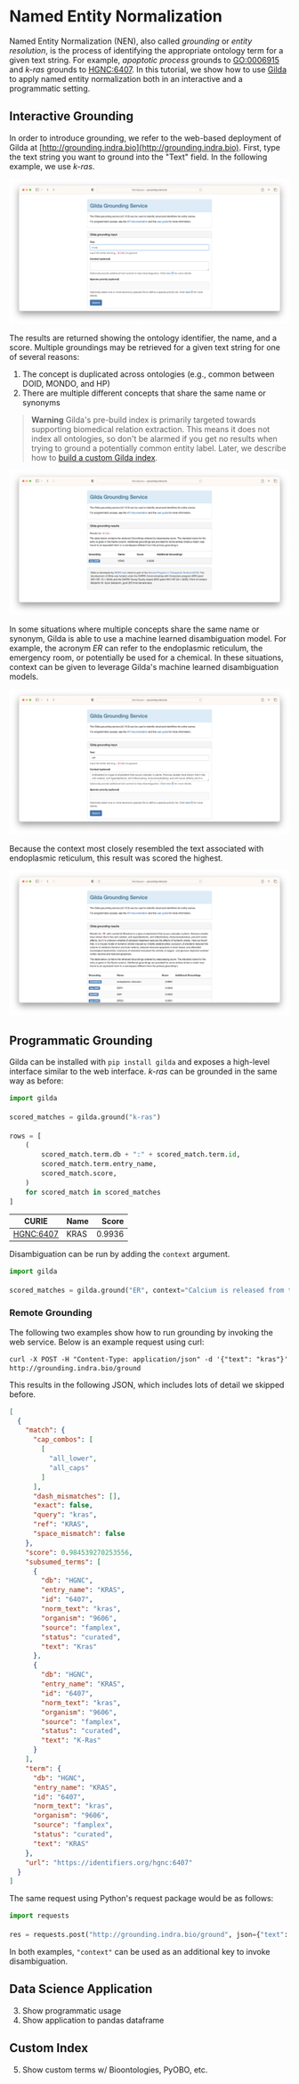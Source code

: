 # Named Entity Normalization

Named Entity Normalization (NEN), also called _grounding_ or _entity resolution_, is the process of identifying the
appropriate ontology term for a given text string. For example, _apoptotic process_ grounds to
[GO:0006915](http://purl.obolibrary.org/obo/GO_0006915) and _k-ras_ grounds
to [HGNC:6407](https://bioregistry.io/hgnc:6407). In this tutorial, we show how to
use [Gilda](https://github.com/gyorilab/gilda) to apply named entity normalization both in an interactive and
a programmatic setting.

## Interactive Grounding

In order to introduce grounding, we refer to the web-based deployment of Gilda at
[http://grounding.indra.bio](http://grounding.indra.bio). First, type the text string you
want to ground into the "Text" field. In the following example, we use _k-ras_.

![Using the Gilda web form to ground "K-RAS"](resources/gilda/1-web.png)

The results are returned showing the ontology identifier, the name,
and a score. Multiple groundings may be retrieved for a given text string for one
of several reasons:

1. The concept is duplicated across ontologies (e.g., common between DOID, MONDO, and HP)
2. There are multiple different concepts that share the same name or synonyms

> **Warning**
> Gilda's pre-build index is primarily targeted towards supporting biomedical relation extraction.
> This means it does not index all ontologies, so don't be alarmed if you get no results when
> trying to ground a potentially common entity label. Later, we describe how
> to [build a custom Gilda index](#Custom-Index).

![The Gilda results page after grounding "K-RAS"](resources/gilda/2-web-results.png)

In some situations where multiple concepts share the same name or synonym, Gilda is able
to use a machine learned disambiguation model. For example, the acronym _ER_ can refer to the
endoplasmic reticulum, the emergency room, or potentially be used for a chemical. In these situations,
context can be given to leverage Gilda's machine learned disambiguation models.

![Using the Gilda web form to ground "ER" with a context paragraph](resources/gilda/3-web-context.png)

Because the context most closely resembled the text associated with endoplasmic reticulum,
this result was scored the highest.

![The Gilda results page after grounding "ER" with a context paragraph](resources/gilda/4-web-context-results.png)

## Programmatic Grounding

Gilda can be installed with `pip install gilda` and exposes a high-level interface similar to the web interface.
_k-ras_ can be grounded in the same way as before:

```python
import gilda

scored_matches = gilda.ground("k-ras")

rows = [
    (
        scored_match.term.db + ":" + scored_match.term.id,
        scored_match.term.entry_name,
        scored_match.score,
    )
    for scored_match in scored_matches
]
```

| CURIE                                         | Name |  Score |
|-----------------------------------------------|------|-------:|
| [HGNC:6407](https://bioregistry.io/hgnc:6407) | KRAS | 0.9936 |

Disambiguation can be run by adding the `context` argument.

```python
import gilda

scored_matches = gilda.ground("ER", context="Calcium is released from the ER.")
```

### Remote Grounding

The following two examples show how to run grounding by invoking the web service. Below is an example request using
curl:

```shell
curl -X POST -H "Content-Type: application/json" -d '{"text": "kras"}' http://grounding.indra.bio/ground
```

This results in the following JSON, which includes lots of detail we skipped before.

```json
[
  {
    "match": {
      "cap_combos": [
        [
          "all_lower",
          "all_caps"
        ]
      ],
      "dash_mismatches": [],
      "exact": false,
      "query": "kras",
      "ref": "KRAS",
      "space_mismatch": false
    },
    "score": 0.984539270253556,
    "subsumed_terms": [
      {
        "db": "HGNC",
        "entry_name": "KRAS",
        "id": "6407",
        "norm_text": "kras",
        "organism": "9606",
        "source": "famplex",
        "status": "curated",
        "text": "Kras"
      },
      {
        "db": "HGNC",
        "entry_name": "KRAS",
        "id": "6407",
        "norm_text": "kras",
        "organism": "9606",
        "source": "famplex",
        "status": "curated",
        "text": "K-Ras"
      }
    ],
    "term": {
      "db": "HGNC",
      "entry_name": "KRAS",
      "id": "6407",
      "norm_text": "kras",
      "organism": "9606",
      "source": "famplex",
      "status": "curated",
      "text": "KRAS"
    },
    "url": "https://identifiers.org/hgnc:6407"
  }
]
```

The same request using Python's request package would be as follows:

```python
import requests

res = requests.post("http://grounding.indra.bio/ground", json={"text": "kras"})
```

In both examples, `"context"` can be used as an additional key to invoke disambiguation.

## Data Science Application

3. Show programmatic usage
4. Show application to pandas dataframe

## Custom Index

5. Show custom terms w/ Bioontologies, PyOBO, etc.

